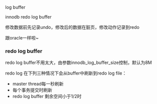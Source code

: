 log buffer

innodb redo log buffer

修改数据前先记录undo，修改后的数据在脏页，修改动作记录到redo 

跟oracle一样啦~

### redo log buffer

redo log buffer不用太大，由参数innodb_log_buffer_size控制，默认为8M

redo log 在下列三种情况下会从buffer中刷新到redo log file：

- master thread每一秒刷新
- 每个事务提交时刷新
- redo log buffer 剩余空间小于1/2时

